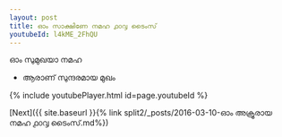 ```yaml
---
layout: post
title: ഓം സാക്ഷിണേ നമഹ ൧൦൮ ടൈംസ്
youtubeId: l4kME_2FhQU
---
```

 
 
 ഓം സുമുഖയാ നമഹ 
 
 -  ആരാണ് സുന്ദരമായ മുഖം 
 
  
 
  
 
 
 
 
 
 


{% include youtubePlayer.html id=page.youtubeId %}
 
[Next]({{ site.baseurl }}{% link  split2/_posts/2016-03-10-ഓം അക്രൂരായ നമഹ ൧൦൮ ടൈംസ്.md%})
 
